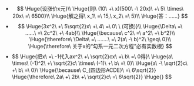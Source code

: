-
  $$
  \Huge{设涨价x元}\\
  \Huge{则\ (10\ +\ x)(500\ -\ 20x)\ +\ 5\ \times\ 20x\ =\ 6500}\\
  \Huge{解之得\ x_1\ =\ 15,\ x_2\ =\ 5}\\
  \Huge{答：……}
  $$
-
  $$
  \Huge{3x^2\ +\ 5\sqrt{2}x\ +\ 4\ =\ 0\ \ (可换)}\\
  \Huge{\Delta\ =\ ......\ =\ 2c^2\ +\ 4ab}\\
  \Huge{\because\ c^2\ =\ a^2\ +\ b^2}\\
  \Huge{\therefore\ \Delta\ =\ .......\ =\ 2(a\ -\ b)^2\ \geq\ 0}\\
  \Huge{\therefore\ 关于x的“勾系一元二次方程”必有实数根}
  $$
-
  $$
  \Huge{把x\ =\ -1代入ax^2\ +\ \sqrt{2}cx\ +\ b\ =\ 0得}\\
  \Huge{a\ \times\ (-1)^2\ +\ \sqrt{2}c\ \times\ (-1)\ +\ b\ =\ 0}\\
  \Huge{a\ -\ \sqrt{2}c\ +\ b\ =\ 0}\\
  \Huge{\because\ C_{四边形ACDE}\ =\ 6\sqrt{2}}
  \Huge{\therefore\ 2a\ +\ 2b\ +\ \sqrt{2}c\ =\ 6\sqrt{2}}
  \Huge{\}
  $$